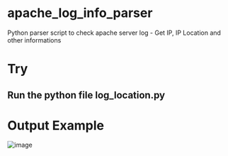 # apache_log_info_parser
Python parser script to check apache server log - Get IP, IP Location and other informations

# Try
## Run the python file log_location.py 

# Output Example
![image](https://user-images.githubusercontent.com/26384987/177009957-8dc1956b-cbe8-4485-bab4-d0ce1c7f0d3d.png)
